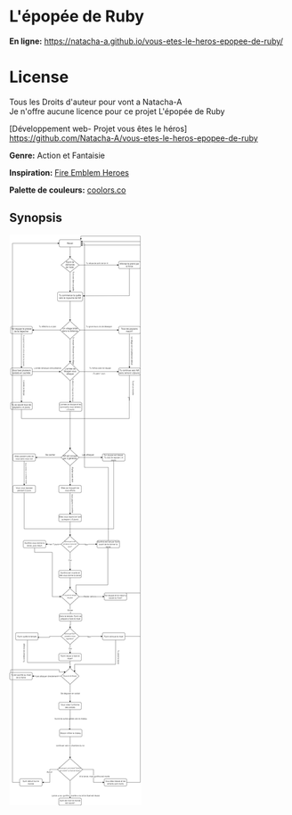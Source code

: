 # L'épopée de Ruby

**En ligne:** https://natacha-a.github.io/vous-etes-le-heros-epopee-de-ruby/

# License
Tous les Droits d'auteur pour vont a Natacha-A </br>
Je n'offre aucune licence pour ce projet L'épopée de Ruby

[Développement web- Projet vous êtes le héros] https://github.com/Natacha-A/vous-etes-le-heros-epopee-de-ruby

**Genre:** Action et Fantaisie

**Inspiration:** [Fire Emblem Heroes](https://fire-emblem-heroes.com/fr/)

**Palette de couleurs:** [coolors.co](https://coolors.co/1c5d99-2d93ad-12355b-edf060-f0803c-b3001b)

## Synopsis
![Diagramme](/assets/image/abdallah_natacha_ps1_582_324.drawio.png)
